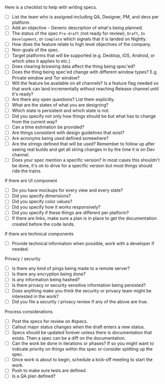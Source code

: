 Here is a checklist to help with writing specs.

- [ ] List the team who is assigned including QA, Designer, PM, and devs per platform.
- [ ] Add an objective - Generic description of what's being planned.
- [ ] The status of the spec `Pre-draft` (not ready for review), `Draft`, `In Development`, or `Complete` which signals that it is landed on Nightly.
- [ ] How does the feature relate to high level objectives of the company.
- [ ] Non-goals of the spec.
- [ ] Target platforms that will be supported (e.g. Desktop, iOS, Android, or which sites it applies to etc.)
- [ ] Does clearing browsing data affect the thing being spec'ed?
- [ ] Does the thing being spec'ed change with different window types? E.g. Private window and Tor window?
- [ ] Will the feature be available on all channels? Is a feature flag needed so that work can land incrementally without reaching Release channel until it's ready?
- [ ] Are there any open questions? List them explicitly. 
- [ ] What are the states of what you are designing?
- [ ] Which state is persistent and which state is not.
- [ ] Did you specify not only how things should be but what has to change from the current way?
- [ ] Can a time estimation be provided? 
- [ ] Are things consistent with design guidelines that exist? 
- [ ] Are acronyms being used defined somewhere? 
- [ ] Are the strings defined that will be used? Remember to follow up after seeing real builds and get all string changes in by the time it is on Dev channel.
- [ ] Does your spec mention a specific version? In most cases this shouldn't be done, it's ok to drive for a specific version but most things should ride the trains.

If there are UI component
- [ ] Do you have mockups for every view and every state?
- [ ] Did you specify dimensions?
- [ ] Did you specify color values?
- [ ] Did you specify how it works responsively?
- [ ] Did you specify if these things are different per platform?
- [ ] If there are links, make sure a plan is in place to get the documentation created before the code lands.

If there are technical components
- [ ] Provide technical information when possible, work with a developer if needed.

Privacy / security
- [ ] Is there any kind of pings being made to a remote server?
- [ ] Is there any encryption being done?
- [ ] Is any information being hashed?
- [ ] Is there privacy or security sensitive information being persisted?
- [ ] Does anything make you think the security or privacy team might be interested in the work?
- [ ] Did you file a security / privacy review if any of the above are true.

Process considerations
- [ ] Post the specs for review on #specs.
- [ ] Callout major status changes when the draft enters a new status.
- [ ] Specs should be updated forever unless there is documentation that exists. Then a spec can be a diff on the documentation.
- [ ] Can the work be done in iterations or phases? If so you might want to indicate priority on things within the spec or consider splitting up the spec. 
- [ ] Once work is about to begin, schedule a kick-off meeting to start the work.
- [ ] Push to make sure tests are defined.
- [ ] Is a QA plan defined?